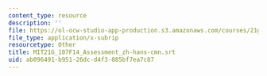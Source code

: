 ```yaml
---
content_type: resource
description: ''
file: https://ol-ocw-studio-app-production.s3.amazonaws.com/courses/21g-107-chinese-i-streamlined-fall-2014/ab096491b95126dcd4f3085bf7ea7c87_MIT21G_107F14_Assessment_zh-hans-cmn.srt
file_type: application/x-subrip
resourcetype: Other
title: MIT21G_107F14_Assessment_zh-hans-cmn.srt
uid: ab096491-b951-26dc-d4f3-085bf7ea7c87
---
```

